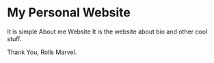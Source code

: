 # My Personal Website
It is simple About me Website
It is the website about bio and other cool stuff.

Thank You, 
Rolls Marvel. 
